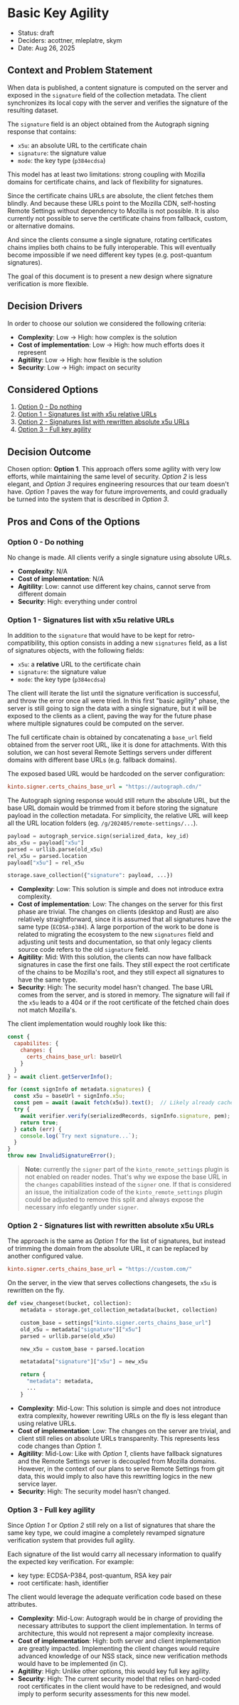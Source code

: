 # Basic Key Agility

* Status: draft
* Deciders: acottner, mleplatre, skym
* Date: Aug 26, 2025

## Context and Problem Statement

When data is published, a content signature is computed on the server and
exposed in the ``signature`` field of the collection metadata.
The client synchronizes its local copy with the server and verifies the signature
of the resulting dataset.

The `signature` field is an object obtained from the Autograph signing response that contains:
- `x5u`: an absolute URL to the certificate chain
- `signature`: the signature value
- `mode`: the key type (`p384ecdsa`)

This model has at least two limitations: strong coupling with Mozilla domains for certificate chains,
and lack of flexibility for signatures.

Since the certificate chains URLs are absolute, the client fetches them blindly. And because
these URLs point to the Mozilla CDN, self-hosting Remote Settings without dependency to Mozilla
is not possible. It is also currently not possible to serve the certificate chains from fallback, custom,
or alternative domains.

And since the clients consume a single signature, rotating certificates chains implies
both chains to be fully interoperable. This will eventually become impossible if we need
different key types (e.g. post-quantum signatures).

The goal of this document is to present a new design where signature verification is
more flexible.

## Decision Drivers

In order to choose our solution we considered the following criteria:

- **Complexity**: Low → High: how complex is the solution
- **Cost of implementation**: Low → High: how much efforts does it represent
- **Agitility**: Low → High: how flexible is the solution
- **Security**: Low → High: impact on security

## Considered Options

1. [Option 0 - Do nothing](#option-0---do-nothing)
1. [Option 1 - Signatures list with x5u relative URLs](#option-1---signatures-list-with-x5u-relative-urls)
1. [Option 2 - Signatures list with rewritten absolute x5u URLs](#option-2---signatures-list-with-rewritten-absolute-x5u-urls)
1. [Option 3 - Full key agility](#option-3---full-key-agility)

## Decision Outcome

Chosen option: **Option 1**. This approach offers some agility with very low efforts, while maintaining the same level of security. *Option 2* is less elegant, and *Option 3* requires engineering resources that our team doesn't have. *Option 1* paves the way for future improvements, and could gradually be turned into the system that is described in *Option 3*.

## Pros and Cons of the Options

### Option 0 - Do nothing

No change is made. All clients verify a single signature using absolute URLs.

- **Complexity**: N/A
- **Cost of implementation**: N/A
- **Agitility**: Low: cannot use different key chains, cannot serve from different domain
- **Security**: High: everything under control

### Option 1 - Signatures list with x5u relative URLs

In addition to the `signature` that would have to be kept for retro-compatibility, this option consists in
adding a new ``signatures`` field, as a list of signatures objects, with the following fields:

- `x5u`: a **relative** URL to the certificate chain
- `signature`: the signature value
- `mode`: the key type (`p384ecdsa`)

The client will iterate the list until the signature verification is successful, and throw the error once all were tried.
In this first "basic agility" phase, the server is still going to sign the data with a single signature, but it will be exposed to the clients as a client, paving the way for the future phase where multiple signatures could be computed on the
server.

The full certificate chain is obtained by concatenating a `base_url` field obtained from the server root URL, like it is done for attachments. With this solution, we can host several Remote Settings servers under different domains with different base URLs (e.g. fallback domains).

The exposed based URL would be hardcoded on the server configuration:

```ini
kinto.signer.certs_chains_base_url = "https://autograph.cdn/"
```

The Autograph signing response would still return the absolute URL, but the base URL domain
would be trimmed from it before storing the signature payload in the collection metadata.
For simplicity, the relative URL will keep all the URL location folders (eg. `/g/202405/remote-settings/...`).

```python
payload = autograph_service.sign(serialized_data, key_id)
abs_x5u = payload["x5u"]
parsed = urllib.parse(old_x5u)
rel_x5u = parsed.location
payload["x5u"] = rel_x5u

storage.save_collection({"signature": payload, ...})
```

- **Complexity**: Low: This solution is simple and does not introduce extra complexity.
- **Cost of implementation**: Low: The changes on the server for this first phase are trivial. The changes on clients (desktop and Rust) are also relatively straightforward, since it is assumed that all signatures have the same type (`ECDSA-p384`). A large porportion of the work to be done is related to migrating the ecosystem to the new `signatures` field and adjusting unit tests and documentation, so that only legacy clients source code refers to the old `signature` field.
- **Agitility**: Mid: With this solution, the clients can now have fallback signatures in case the first one fails. They still expect the root certificate of the chains to be Mozilla's root, and they still expect all signatures to have the same type.
- **Security**: High: The security model hasn't changed. The base URL comes from the server, and is stored in memory. The signature will fail if the `x5u` leads to a 404 or if the root certificate of the fetched chain does not match Mozilla's.

The client implementation would roughly look like this:

```js
const {
  capabilites: {
    changes: {
      certs_chains_base_url: baseUrl
    }
  }
} = await client.getServerInfo();

for (const signInfo of metadata.signatures) {
  const x5u = baseUrl + signInfo.x5u;
  const pem = await (await fetch(x5u)).text();  // Likely already cached
  try {
    await verifier.verify(serializedRecords, signInfo.signature, pem);
    return true;
  } catch (err) {
    console.log(`Try next signature...`);
  }
}
throw new InvalidSignatureError();
```

> **Note:** currently the `signer` part of the `kinto_remote_settings` plugin is not enabled on reader nodes.
> That's why we expose the base URL in the `changes` capabilities instead of the `signer` one.
> If that is considered an issue, the initialization code of the `kinto_remote_settings` plugin could be adjusted
> to remove this split and always expose the necessary info elegantly under `signer`.


### Option 2 - Signatures list with rewritten absolute x5u URLs

The approach is the same as *Option 1* for the list of signatures, but instead of trimming the domain
from the absolute URL, it can be replaced by another configured value.

```ini
kinto.signer.certs_chains_base_url = "https://custom.com/"
```

On the server, in the view that serves collections changesets, the `x5u` is rewritten on the fly.

```py
def view_changeset(bucket, collection):
    metadata = storage.get_collection_metadata(bucket, collection)

    custom_base = settings["kinto.signer.certs_chains_base_url"]
    old_x5u = metadata["signature"]["x5u"]
    parsed = urllib.parse(old_x5u)

    new_x5u = custom_base + parsed.location

    metatadata["signature"]["x5u"] = new_x5u

    return {
      "metadata": metadata,
      ...
    }
```

- **Complexity**: Mid-Low: This solution is simple and does not introduce extra complexity, however rewriting URLs on the fly is less elegant than using relative URLs.
- **Cost of implementation**: Low: The changes on the server are trivial, and client still relies on absolute URLs transparenlty. This represents less code changes than *Option 1*.
- **Agitility**: Mid-Low: Like with *Option 1*, clients have fallback signatures and the Remote Settings server is decoupled from Mozilla domains. However, in the context of our plans to serve Remote Settings from git data, this would imply to also have this rewritting logics in the new service layer.
- **Security**: High: The security model hasn't changed.


### Option 3 - Full key agility

Since *Option 1* or *Option 2* still rely on a list of signatures that share the same key type, we could
imagine a completely revamped signature verification system that provides full agility.

Each signature of the list would carry all necessary information to qualify the expected key verification.
For example:
- key type: ECDSA-P384, post-quantum, RSA key pair
- root certificate: hash, identifier

The client would leverage the adequate verification code based on these attributes.

- **Complexity**: Mid-Low: Autograph would be in charge of providing the necessary attributes to support the client implementation. In terms of architecture, this would not represent a major complexity increase.
- **Cost of implementation**: High: both server and client implementation are greatly impacted. Implementing the client changes would require advanced knowledge of our NSS stack, since new verification methods would have to be implemented (in C).  
- **Agitility**: High: Unlike other options, this would key full key agility.
- **Security**: High: The current security model that relies on hard-coded root certificates in the client would have to be redesigned, and would imply to perform security assessments for this new model.
